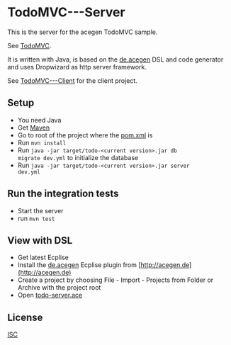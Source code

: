 # TodoMVC---Server

This is the server for the acegen TodoMVC sample.

See [TodoMVC](https://todo.acegen.de/#).

It is written with Java, is based on the [de.acegen](https://github.com/annettedorothea/de.acegen) 
DSL and code generator and uses Dropwizard as http server framework.

See [TodoMVC---Client](https://github.com/annettedorothea/TodoMVC---Client) for the client project.

## Setup

- You need Java
- Get [Maven](https://maven.apache.org/install.html)
- Go to root of the project where the [pom.xml](./pom.xml) is
- Run <code>mvn install</code>
- Run <code>java -jar target/todo-&lt;current version&gt;.jar db migrate dev.yml</code> to initialize the database
- Run <code>java -jar target/todo-&lt;current version&gt;.jar server dev.yml</code>

## Run the integration tests

- Start the server
- run <code>mvn test</code>

## View with DSL

- Get latest Ecplise
- Install the [de.acegen](https://github.com/annettedorothea/de.acegen) Ecplise plugin from [http://acegen.de](http://acegen.de)
- Create a project by choosing File - Import - Projects from Folder or Archive with the project root
- Open [todo-server.ace](./todo-server.ace)


## License
[ISC](License.txt)
